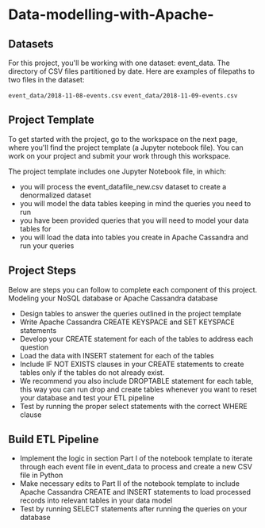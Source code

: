 # Data-modelling-with-Apache-

## Datasets

For this project, you'll be working with one dataset: event_data. The directory of CSV files partitioned by date. Here are examples of filepaths to two files in the dataset:

`event_data/2018-11-08-events.csv`
`event_data/2018-11-09-events.csv`

## Project Template

To get started with the project, go to the workspace on the next page, where you'll find the project template (a Jupyter notebook file). You can work on your project and submit your work through this workspace.

The project template includes one Jupyter Notebook file, in which:

- you will process the event_datafile_new.csv dataset to create a denormalized dataset
- you will model the data tables keeping in mind the queries you need to run
- you have been provided queries that you will need to model your data tables for
- you will load the data into tables you create in Apache Cassandra and run your queries

## Project Steps

Below are steps you can follow to complete each component of this project.
Modeling your NoSQL database or Apache Cassandra database

- Design tables to answer the queries outlined in the project template
- Write Apache Cassandra CREATE KEYSPACE and SET KEYSPACE statements
- Develop your CREATE statement for each of the tables to address each question
- Load the data with INSERT statement for each of the tables
- Include IF NOT EXISTS clauses in your CREATE statements to create tables only if the tables do not already exist. 
- We recommend you also include DROPTABLE statement for each table, this way you can run drop and create tables whenever you want to reset your database and test your ETL pipeline
- Test by running the proper select statements with the correct WHERE clause

## Build ETL Pipeline

- Implement the logic in section Part I of the notebook template to iterate through each event file in event_data to process and create a new CSV file in Python
- Make necessary edits to Part II of the notebook template to include Apache Cassandra CREATE and INSERT statements to load processed records into relevant tables in your data model
- Test by running SELECT statements after running the queries on your database

